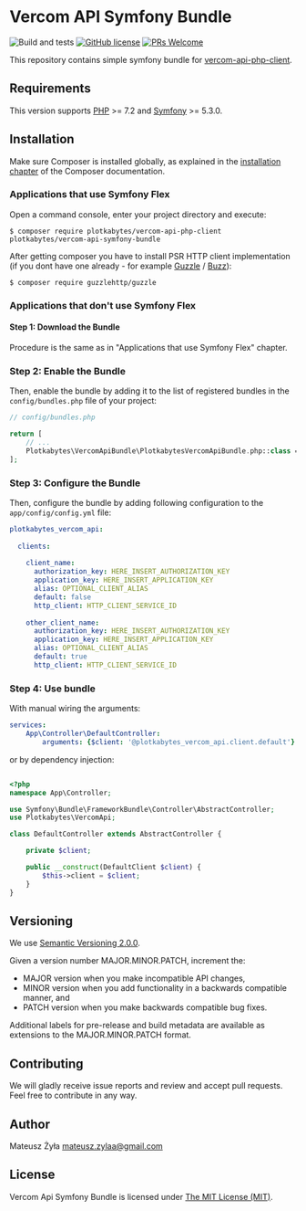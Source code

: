 # Vercom API Symfony Bundle

![Build and tests](https://github.com/plotkabytes/vercom-api-php-client/actions/workflows/ci.yml/badge.svg)
[![GitHub license](https://img.shields.io/github/license/Naereen/StrapDown.js.svg)](https://github.com/plotkabytes/vercom-api-php-client/blob/main/LICENSE)
[![PRs Welcome](https://img.shields.io/badge/PRs-welcome-brightgreen.svg?style=flat-square)](http://makeapullrequest.com)

This repository contains simple symfony bundle for [vercom-api-php-client](https://github.com/plotkabytes/vercom-api-php-client).

## Requirements

This version supports [PHP](https://php.net) >= 7.2 and [Symfony](https://symfony.com/) >= 5.3.0.

## Installation

Make sure Composer is installed globally, as explained in the
[installation chapter](https://getcomposer.org/doc/00-intro.md)
of the Composer documentation.

### Applications that use Symfony Flex

Open a command console, enter your project directory and execute:

```console
$ composer require plotkabytes/vercom-api-php-client plotkabytes/vercom-api-symfony-bundle
```

After getting composer you have to install PSR HTTP client implementation (if you dont have one already - 
for example [Guzzle](https://github.com/guzzle/guzzle) / [Buzz](https://github.com/kriswallsmith/Buzz)):

```console
$ composer require guzzlehttp/guzzle
```

### Applications that don't use Symfony Flex

#### Step 1: Download the Bundle

Procedure is the same as in "Applications that use Symfony Flex" chapter.

### Step 2: Enable the Bundle

Then, enable the bundle by adding it to the list of registered bundles
in the `config/bundles.php` file of your project:

```php
// config/bundles.php

return [
    // ...
    Plotkabytes\VercomApiBundle\PlotkabytesVercomApiBundle.php::class => ['all' => true],
];
```

### Step 3: Configure the Bundle

Then, configure the bundle by adding following configuration to the `app/config/config.yml` file:

```yml
plotkabytes_vercom_api:
  
  clients:
    
    client_name:
      authorization_key: HERE_INSERT_AUTHORIZATION_KEY
      application_key: HERE_INSERT_APPLICATION_KEY
      alias: OPTIONAL_CLIENT_ALIAS
      default: false
      http_client: HTTP_CLIENT_SERVICE_ID
      
    other_client_name:
      authorization_key: HERE_INSERT_AUTHORIZATION_KEY
      application_key: HERE_INSERT_APPLICATION_KEY
      alias: OPTIONAL_CLIENT_ALIAS
      default: true
      http_client: HTTP_CLIENT_SERVICE_ID
```

### Step 4: Use bundle

With manual wiring the arguments:
```yml
services:
    App\Controller\DefaultController:
        arguments: {$client: '@plotkabytes_vercom_api.client.default'}
```

or by dependency injection:

```php

<?php
namespace App\Controller;

use Symfony\Bundle\FrameworkBundle\Controller\AbstractController;
use Plotkabytes\VercomApi;

class DefaultController extends AbstractController {

    private $client;

    public __construct(DefaultClient $client) {
        $this->client = $client;
    }
}
```

## Versioning

We use [Semantic Versioning 2.0.0](https://semver.org/).

Given a version number MAJOR.MINOR.PATCH, increment the:

* MAJOR version when you make incompatible API changes,
* MINOR version when you add functionality in a backwards compatible manner, and
* PATCH version when you make backwards compatible bug fixes.

Additional labels for pre-release and build metadata are available as extensions to the MAJOR.MINOR.PATCH format.

## Contributing

We will gladly receive issue reports and review and accept pull requests.
Feel free to contribute in any way.

## Author

Mateusz Żyła <mateusz.zylaa@gmail.com>

## License

Vercom Api Symfony Bundle is licensed under [The MIT License (MIT)](LICENSE).
